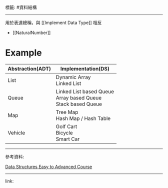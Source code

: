 標籤: #資料結構 

---

用於表達總稱，與 [[Implement Data Type]] 相反

- [[NaturalNumber]]

# Example

| Abstraction(ADT) | Implementation(DS)                                                    |
| ---------------- | --------------------------------------------------------------------- |
| List             | Dynamic Array <br> Linked List                                        |
| Queue            | Linked List based Queue <br> Array based Queue <br> Stack based Queue |
| Map              | Tree Map <br> Hash Map / Hash Table                                   |
| Vehicle          | Golf Cart <br> Bicycle <br> Smart Car                                 | 

---

參考資料:

[Data Structures Easy to Advanced Course](https://youtu.be/RBSGKlAvoiM)

---

link:

